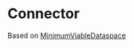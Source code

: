 # Connector

Based on [MinimumViableDataspace](https://github.com/eclipse-edc/MinimumViableDataspace)